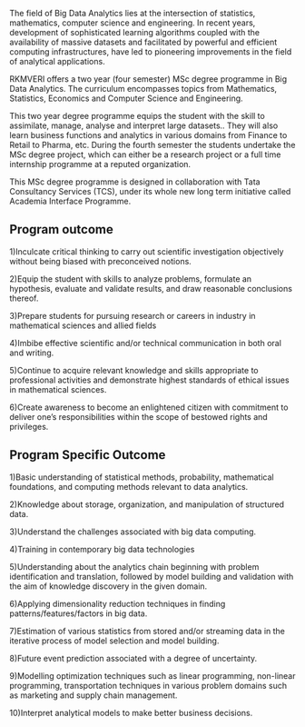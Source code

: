 The field of Big Data Analytics lies at the intersection of statistics, mathematics, computer science and engineering. In recent years, development of sophisticated learning algorithms coupled with the availability of massive datasets and facilitated by powerful and efficient computing infrastructures, have led to pioneering improvements in the field of analytical applications.


RKMVERI offers a two year (four semester) MSc degree programme in Big Data Analytics. The curriculum encompasses topics from  Mathematics, Statistics, Economics and Computer Science and Engineering.


This two year degree programme equips the student with the skill to assimilate, manage, analyse and interpret large datasets.. They will also learn business functions and analytics in various domains from Finance to Retail to Pharma, etc. During the fourth semester the students undertake the MSc degree project, which can either be a research project or a full time internship programme at a reputed organization.


This MSc degree programme is designed in collaboration with Tata Consultancy Services (TCS), under its whole new long term initiative called Academia Interface Programme.



## Program outcome
1)Inculcate critical thinking to carry out scientific investigation objectively without being biased with preconceived notions.

2)Equip the student with skills to analyze problems, formulate an hypothesis, evaluate and validate results, and draw reasonable conclusions thereof.

3)Prepare students for pursuing research or careers in industry in mathematical sciences and allied fields

4)Imbibe effective scientific and/or technical communication in both oral and writing.

5)Continue to acquire relevant knowledge and skills appropriate to professional activities and demonstrate highest standards of ethical issues in mathematical sciences.

6)Create awareness to become an enlightened citizen with commitment to deliver one’s responsibilities within the scope of bestowed rights and privileges.


## Program Specific Outcome
1)Basic understanding of statistical methods, probability, mathematical foundations, and computing methods relevant to data analytics.

2)Knowledge about storage, organization, and manipulation of structured data.

3)Understand the challenges associated with big data computing.

4)Training in contemporary big data technologies

5)Understanding about the analytics chain beginning with problem identification and translation, followed by model building and validation with the aim of  knowledge discovery in the given domain.

6)Applying dimensionality reduction techniques in finding patterns/features/factors in big data.

7)Estimation of various statistics from stored and/or streaming data in the iterative process of model selection and model building.

8)Future event prediction associated with a degree of uncertainty.

9)Modelling optimization techniques such as linear programming, non-linear programming, transportation techniques in various problem domains such as marketing and supply chain management.

10)Interpret analytical models to make better business decisions.

